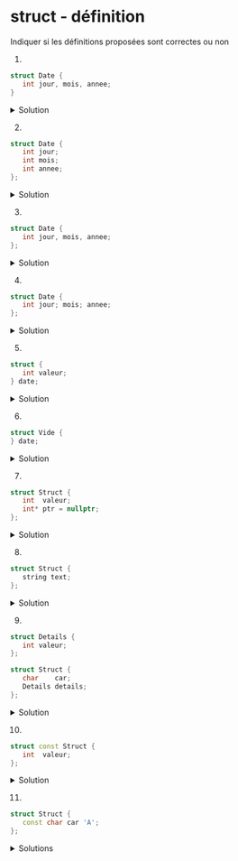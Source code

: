 # struct - définition
Indiquer si les définitions proposées sont correctes ou non

1.

~~~cpp
struct Date {
   int jour, mois, annee;
}
~~~

<details>
<summary> Solution </summary>
**faux** : manque un `;` après `}`
</details>

2.

~~~cpp
struct Date {
   int jour;
   int mois;
   int annee;
};
~~~

<details>
<summary> Solution </summary>
**correct** : chaque type est spécifié 
</details>

3.

~~~cpp
struct Date {
   int jour, mois, annee;
};
~~~

<details>
<summary> Solution </summary>
**correct** : le type est commun à tous les membres
</details>

4.

~~~cpp
struct Date {
   int jour; mois; annee;
};
~~~

<details>
<summary> Solution </summary>
**faux** : les identifications sont séparés par des `;`
</details>

5.

~~~cpp
struct {
   int valeur;
} date;
~~~

<details>
<summary> Solution </summary>
**correct** : type *anonyme* et une variable `date`est créée
</details>

6.

~~~cpp
struct Vide {
} date;
~~~

<details>
<summary> Solution </summary>
**faux** : un `struct` doit avoir au moins un membre 
</details>

7.

~~~cpp
struct Struct {
   int  valeur;
   int* ptr = nullptr;
};
~~~

<details>
<summary> Solution </summary>
**correct** : le `ptr`est initialisé ce qui est une bonne chose
</details>

8.

~~~cpp
struct Struct {
   string text;
};
~~~

<details>
<summary> Solution </summary>
**correct** : un `struc` peut contenir un `string`
</details>

9.

~~~cpp
struct Details {
   int valeur;
};

struct Struct {
   char    car;
   Details details;
};
~~~

<details>
<summary> Solution </summary>
**correct** : un `struc` peut contenir un autre `struct`
</details>

10.

~~~cpp
struct const Struct {
   int  valeur;
};
~~~

<details>
<summary> Solution </summary>
**faux** : un `struc` n'est pas constant globalement
</details>

11.

~~~cpp
struct Struct {
   const char car 'A';
};
~~~

<details>
<summary>Solutions</summary>
**correct** : un membre d'un `struc` peut être constant
</details>
